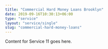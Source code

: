 ```yaml
---
title: "Commercial Hard Money Loans Brooklyn"
date: 2019-09-16T10:30:13+06:00
type: "service"
layout: "service/single"
slug: "commercial-hard-money-loans"
---
```



Content for Service 11 goes here.

